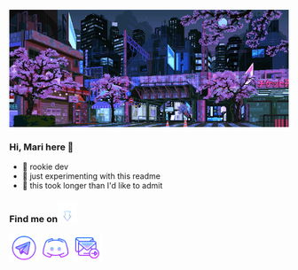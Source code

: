 ![header](https://github.com/MxKavt/images/blob/main/215985.gif)

### Hi, Mari here 👀

- 	🦾 rookie dev
-   🔬 just experimenting with this readme
-   🧠 this took longer than I'd like to admit

### Find me on<img alt="arrow" width="35px" height="35px" src="https://github.com/MxKavt/images/blob/main/giphy-arrow-down-3color.gif" />


[<img alt="telegram" width="53px" src="https://github.com/MxKavt/images/blob/main/icons8-telegram-app-64.png" />](https://t.me/noxmurphy)
[<img alt="discord" width="53px" src="https://github.com/MxKavt/images/blob/main/icons8-discord-64.png" />](https://discordapp.com/users/nox#6306)
[<img alt="protonmail" width="53px" src="https://github.com/MxKavt/images/blob/main/icons8-send-email-64.png" />](mailto:m.kavtaradze@proton.me)


